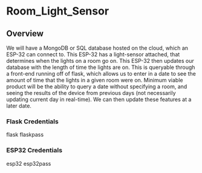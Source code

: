 # Room_Light_Sensor

## Overview

We will have a MongoDB or SQL database hosted on the cloud, which an ESP-32 can connect to. This ESP-32 has a light-sensor attached, that determines when the lights on a room go on. This ESP-32 then updates our database with the length of time the lights are on. This is queryable through a front-end running off of flask, which allows us to enter in a date to see the amount of time that the lights in a given room were on. Minimum viable product will be the ability to query a date without specifying a room, and seeing the results of the device from previous days (not necessarily updating current day in real-time). We can then update these features at a later date.


### Flask Credentials
flask
flaskpass

### ESP32 Credentials
esp32
esp32pass
